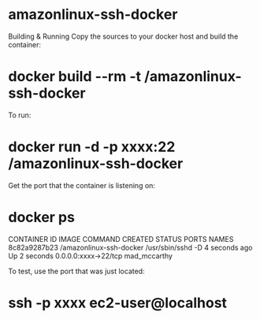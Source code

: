 # amazonlinux-ssh-docker

Building & Running
Copy the sources to your docker host and build the container:

  # docker build --rm -t <username>/amazonlinux-ssh-docker
  
To run:

  # docker run -d -p xxxx:22 <username>/amazonlinux-ssh-docker
  
Get the port that the container is listening on:

  # docker ps

CONTAINER ID        IMAGE                 COMMAND             CREATED             STATUS              PORTS                   NAMES
8c82a9287b23        <username>/amazonlinux-ssh-docker   /usr/sbin/sshd -D   4 seconds ago       Up 2 seconds        0.0.0.0:xxxx->22/tcp   mad_mccarthy        

To test, use the port that was just located:

  # ssh -p xxxx ec2-user@localhost
